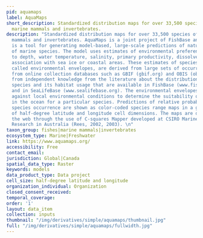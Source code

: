 ```yaml
---
pid: aquamaps
label: AquaMaps
short_description: Standardized distribution maps for over 33,500 species of fishes,
  marine mammals and invertebrates.
description: "Standardized distribution maps for over 33,500 species of fishes, marine
  mammals and invertebrates. AquaMaps is a joint project of FishBase and SealifeBase.\nAquaMaps
  is a tool for generating model-based, large-scale predictions of natural occurrences
  of marine species. The model uses estimates of environmental preferences with respect
  to depth, water temperature, salinity, primary productivity, dissolved oxygen, and
  association with sea ice or coastal areas. These estimates of species preferences,
  called environmental envelopes, are derived from large sets of occurrence data available
  from online collection databases such as GBIF (gbif.org) and OBIS (obis.org), and
  from independent knowledge from the literature about the distribution of a given
  species and its habitat usage that are available in FishBase (www.fishbase.org)
  and in SeaLifeBase (www.sealifebase.org). The environmental envelopes are matched
  against local environmental conditions to determine the suitability of a given area
  in the ocean for a particular species. Predictions of relative probabilities of
  species occurrence are shown as color-coded species range maps in a global grid
  of half-degree latitude and longitude cell dimensions. The maps are displayed on
  the web through the use of C-squares Mapper developed at CSIRO Marine and Atmospheric
  Research in Australia (Rees, 2002, 2003). \n"
taxon_group: fishes|marine mammals|invertebrates
ecosystem_type: Marine|Freshwater
link: https://www.aquamaps.org/
accessibility: Free
contact_email: 
jurisdiction: Global|Canada
spatial_data_type: Raster
keywords: models
data_product_type: Data project
cell_size: half-degree latitude and longitude
organization_individual: Organization
closed_consent_received: 
temporal_coverage: 
order: '1'
layout: data_item
collection: inputs
thumbnail: "/img/derivatives/simple/aquamaps/thumbnail.jpg"
full: "/img/derivatives/simple/aquamaps/fullwidth.jpg"
---
```

